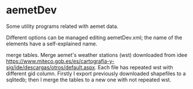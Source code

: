 # aemetDev
Some utility programs related with aemet data.

Different options can be managed editing aemetDev.xml; the name of the elements have a self-explained name.

merge tables. Merge aemet's weather stations (wst) downloaded from idee https://www.miteco.gob.es/es/cartografia-y-sig/ide/descargas/otros/default.aspx. Each file has repeated wst with different gid column. Firstly I export previously downloaded shapefiles to a sqlitedb; then I merge the tables to a new one with not repeated wst.


